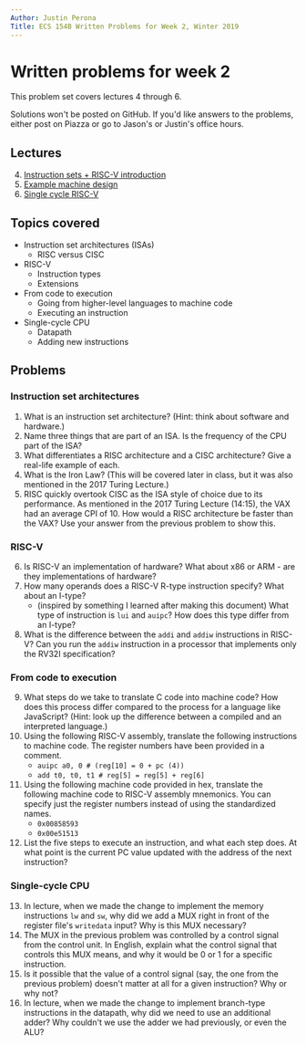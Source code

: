 ```yaml
---
Author: Justin Perona
Title: ECS 154B Written Problems for Week 2, Winter 2019
---
```


# Written problems for week 2

This problem set covers lectures 4 through 6.

Solutions won't be posted on GitHub.
If you'd like answers to the problems, either post on Piazza or go to Jason's or Justin's office hours.

## Lectures

4. [Instruction sets + RISC-V introduction](https://github.com/jlpteaching/ECS154B/blob/master/lecture%20notes/01-14-Lecture-4.pdf)
5. [Example machine design](https://github.com/jlpteaching/ECS154B/blob/master/lecture%20notes/01-16-Lecture-5.pdf)
6. [Single cycle RISC-V](https://github.com/jlpteaching/ECS154B/blob/master/lecture%20notes/01-18-Lecture-6.pdf)

## Topics covered

* Instruction set architectures (ISAs)
    * RISC versus CISC
* RISC-V
    * Instruction types
    * Extensions
* From code to execution
    * Going from higher-level languages to machine code
    * Executing an instruction
* Single-cycle CPU
    * Datapath
    * Adding new instructions

## Problems

### Instruction set architectures

1. What is an instruction set architecture? (Hint: think about software and hardware.)
2. Name three things that are part of an ISA. Is the frequency of the CPU part of the ISA?
3. What differentiates a RISC architecture and a CISC architecture? Give a real-life example of each.
4. What is the Iron Law? (This will be covered later in class, but it was also mentioned in the 2017 Turing Lecture.)
5. RISC quickly overtook CISC as the ISA style of choice due to its performance. As mentioned in the 2017 Turing Lecture (14:15), the VAX had an average CPI of 10. How would a RISC architecture be faster than the VAX? Use your answer from the previous problem to show this.

### RISC-V

6. Is RISC-V an implementation of hardware? What about x86 or ARM - are they implementations of hardware?
7. How many operands does a RISC-V R-type instruction specify? What about an I-type?
    * (inspired by something I learned after making this document) What type of instruction is `lui` and `auipc`? How does this type differ from an I-type?
8. What is the difference between the `addi` and `addiw` instructions in RISC-V? Can you run the `addiw` instruction in a processor that implements only the RV32I specification?

### From code to execution

9. What steps do we take to translate C code into machine code? How does this process differ compared to the process for a language like JavaScript? (Hint: look up the difference between a compiled and an interpreted language.)
10. Using the following RISC-V assembly, translate the following instructions to machine code. The register numbers have been provided in a comment.
    * `auipc a0, 0 # (reg[10] = 0 + pc (4))`
    * `add t0, t0, t1 # reg[5] = reg[5] + reg[6]`
11. Using the following machine code provided in hex, translate the following machine code to RISC-V assembly mnemonics. You can specify just the register numbers instead of using the standardized names.
    * `0x00858593`
    * `0x00e51513`
12. List the five steps to execute an instruction, and what each step does. At what point is the current PC value updated with the address of the next instruction?

### Single-cycle CPU

13. In lecture, when we made the change to implement the memory instructions `lw` and `sw`, why did we add a MUX right in front of the register file's `writedata` input? Why is this MUX necessary?
14. The MUX in the previous problem was controlled by a control signal from the control unit. In English, explain what the control signal that controls this MUX means, and why it would be 0 or 1 for a specific instruction.
15. Is it possible that the value of a control signal (say, the one from the previous problem) doesn't matter at all for a given instruction? Why or why not?
16. In lecture, when we made the change to implement branch-type instructions in the datapath, why did we need to use an additional adder? Why couldn't we use the adder we had previously, or even the ALU?
